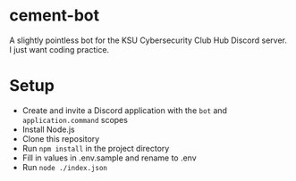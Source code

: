 # cement-bot
A slightly pointless bot for the KSU Cybersecurity Club Hub Discord server. I just want coding practice.

# Setup
- Create and invite a Discord application with the `bot` and `application.command` scopes
- Install Node.js
- Clone this repository
- Run `npm install` in the project directory
- Fill in values in .env.sample and rename to .env
- Run `node ./index.json`
